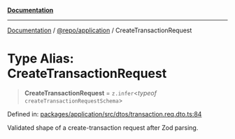 [**Documentation**](../../../README.md)

***

[Documentation](../../../README.md) / [@repo/application](../README.md) / CreateTransactionRequest

# Type Alias: CreateTransactionRequest

> **CreateTransactionRequest** = `z.infer`\<*typeof* `createTransactionRequestSchema`\>

Defined in: [packages/application/src/dtos/transaction.req.dto.ts:84](https://github.com/o3osatoshi/experiment/blob/67ff251451cab829206391b718d971ec20ce4dfb/packages/application/src/dtos/transaction.req.dto.ts#L84)

Validated shape of a create-transaction request after Zod parsing.
